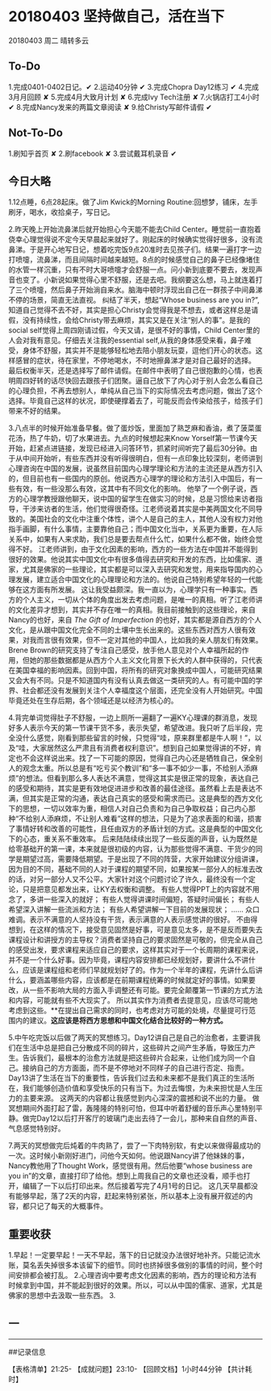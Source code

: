 # 20180403 坚持做自己，活在当下
20180403  周二  晴转多云

## To-Do
1.完成0401-0402日记。✔
2.运动40分钟 ✔
3.完成Chopra Day12练习  ✔
4.完成3月月回顾  ✘
5.完成4月大致月计划 ✘
6.完成Ivy Tech注册  ✘
7.火锅店打工4小时  ✔
8.完成Nancy发来的两篇文章阅读  ✘
9.给Christy写邮件请假 ✔

## Not-To-Do
1.刷知乎首页 ✘
2.刷facebook ✘
3.尝试戴耳机录音 ✔

## 今日大略
1.12点睡，6点28起床。做了Jim Kwick的Morning Routine:回想梦，铺床，左手刷牙，喝水，收拾桌子，写日记。

2.昨天晚上开始流鼻涕后就开始担心今天能不能去Child Center。睡觉前一直抱着侥幸心理觉得说不定今天早晨起来就好了。刚起床的时候确实觉得好很多，没有流鼻涕。于是开心地写日记，想着吃完饭9点20准时去见孩子们。结果一遍打字一边打喷嚏，流鼻涕，而且间隔时间越来越短。8点的时候感觉自己的鼻子已经像堵住的水管一样沉重，只有不时大哥喷嚏才会舒服一点。问小新到底要不要去，发现声音也变了。小新说如果觉得心里不舒服，还是去吧。我纲要这么想，马上就连着打了三个喷嚏，然后鼻子开始淌自来水。脑海中顿时浮现出自己在一群孩子中间鼻涕不停的场景，简直无法直视。
纠结了半天，想起“Whose business are you in?”,知道自己觉得不去不好，其实是担心Christy会觉得我是不想去，或者这样总是请假，没有持续性，会给Christy带去麻烦，其实又是在关注“别人的事”。是我的social self觉得上周四刚请过假，今天又请，是很不好的事情，Child Center里的人会对我有意见。仔细去关注我的essential self,从我的身体感受来看，鼻子难受，身体不舒服，其实并不是能够轻松地去陪小朋友玩耍，逗他们开心的状态。这样感冒的症状，待在家里，不停地喝水，不时地擦鼻涕才是对自己最好的选择。
最后权衡半天，还是选择写了邮件请假。在邮件中表明了自己很抱歉的心情，也表明周四好转的话尽快回去跟孩子们团聚。逼自己放下了内心对于别人会怎么看自己的心理负担，不再去想别人，单纯从自己当下的实际情况去考虑问题，做出了这个选择。毕竟自己这样的状况，即使硬撑着去了，可能反而会传染给孩子，给孩子们带来不好的结果。

3.八点半的时候开始准备早餐。做了蛋炒饭，里面加了熟芝麻和香油，煮了菠菜蛋花汤，热了牛奶，切了水果进去。九点的时候想起来Know Yorself第一节课今天开始，赶紧点进链接，发现已经进入问答环节，抓紧时间听完了最后30分钟。由于从中间开始听，有些东西并没有听得很明白，但有一点印象比较深刻，老师讲到心理咨询在中国的发展，说虽然目前国内心理学理论和方法的主流还是从西方引入的，但目前也有一些国内的原创。他说西方心理学的理论和方法引入中国后，有一些有效，有一些没那么有效，这其中有不同文化的影响。
他举了一个例子说，西方的心理学教授跟他聊天，说中国的留学生在做实习的时候，总是习惯给来访者指导，干涉来访者的生活，他们觉得很奇怪。江老师说着其实是中美两国文化不同导致的。美国社会的文化中注重个体性，讲个人是自己的主人，其他人没有权力对他指手画脚，有什么事情，主要靠他自己；而中国文化当中，关系更为重要，在人际关系中，如果有人来求助，我们总是要去帮点什么忙，如果什么都不做，始终会觉得不好。
江老师讲到，由于文化因素的影响，西方的一些方法在中国并不能得到很好的效果。他说其实中国文化中有很多值得去研究和开发的东西，比如儒家、道家，尤其是佛家的一些理论，其实都是可以深入去研究和发觉，用来指导国内的心理发展，建立适合中国文化的心理理论和方法的。他说自己特别希望年轻的一代能够在这方面有所发展。
这让我受益颇深。我一直以为，心理学只有一种事实。西方的个人主义，一切从个体的角度出发去考虑问题，是唯一的真相。听了江老师讲的文化差异才想到，其实并不存在唯一的真相。我目前接触到的这些理论，来自Nancy的也好，来自 *The Gift of Imperfection* 的也好，其实都是源自西方的个人文化，是从跟中国文化完全不同的土壤中生长出来的。这些东西对西方人很有效果，对我而言很有效果，但不一定对其他的中国人，比如我的亲人朋友们有效果。Brene Brown的研究支持了专注自己感受，放手他人意见对个人幸福所起的作用，但她的那些数据都是从西方个人主义文化背景下长大的人群中获得的，只代表在美国幸福的影响因素。回到中国，将所有的研究对象换成中国人，可能研究结果又会大有不同。只是不知道国内有没有认真去做这一类研究的人。有可能中国的学界、社会都还没有发展到关注个人幸福度这个层面，还完全没有人开始研究。中国毕竟还处在生存后期，各个领域还是以经济为核心的。

4.背完单词觉得肚子不舒服，一边上厕所一遍翻了一遍KY心理课的群消息，发现好多人表示今天的第一节课干货不多，表示失望，希望改进。我只听了后半段，完全没什么感觉，刚看到那些留言的时候，只觉得“哇，原来群里都是牛人啊！”，以及“哇，大家居然这么严肃且有消费者权利意识”。想到自己如果觉得讲的不好，肯定也不会这样说出来。找了一下可能的原因，觉得自己内心还是牺牲自己，保全别人的观念太重。所以总是有“吃亏买个教训”和“多一事不如少一事，不给别人添麻烦”的想法。但看到那么多人表达不满意，觉得这其实是很正常的现象，表达自己的感受和期待，其实是更有效地促进进步和改善的最佳途径。虽然看上去是表达不满，但其实是正常的沟通，表达自己真实的感受和需求而已。这是典型的西方文化下的思想，一切以效率为重，相信人对自己负责和为自己争取权益；自己内心那种“不给别人添麻烦，不让别人难看”这样的想法，只是为了追求表面的和谐，损害了事情好转和改善的可能性，且任由双方的矛盾计划的方式。这是典型的中国文化下的心态，重关系不重效率。
后来陆陆续续出现了一些反面的声音，认为既然是给零基础开的第一课，本来就是很初级的内容，认为那些觉得不满意、干货少的同学是期望过高，需要降低期望。于是出现了不同的阵营，大家开始建议分组讲课，因为目的不同，基础不同的人对于课程的期望不同，如果按某一部分人的标准去改的话，对另一部分人又不公平。大家针对这个问题讨论了许久，最终没有一个定论，只是把意见都发出来，让KY去权衡和调整。
有些人觉得PPT上的内容就不用念了，多讲一些深入的就好；
有些人觉得讲课时间偏短，答疑时间偏长；
有些人希望深入讲解一些流派和方法；
有些人希望讲解一下目前的发展现状；
……
众口难调。表示不满意的人坚持没有干货，表示满意的人表示感觉讲的很好。
不由得想到，在这样的情况下，接受意见固然是好事，可是意见太多，是不是反而要失去课程设计和讲授方的主导权？消费者坚持自己的要求固然是可敬的，但完全从自己的感受出发，要求课程来适应自己的要求，这样其实对于一个长周期的课程来说，并不是一个什么好事。因为毕竟，课程内容安排都已经规划好，要讲什么不讲什么，应该是课程组和老师们早就规划好了的。作为一个半年的课程，先讲什么后讲什么，要涵盖哪些内容，应该都是在前期课程统筹的时候就定好的事情。如果要改，从一些不影响大局的方面入手调整还有可能。要完全颠覆第一节课的方式方法和内容，可能就有些不大现实了。
所以其实作为消费者去提意见，应该尽可能地考虑到这些。**在提出自己需求的同时，也考虑对方可能的处境，尽量提可行范围内的建议。**这应该是将西方思想和中国文化结合比较好的一种方式。**

5.中午吃完饭以后做了两天的冥想练习。Day12讲自己是自己的治愈者，主要讲我们在生活中总是把自己分散成不同的碎片，这些碎片之间产生矛盾，导致压力产生。告诉我们，最根本的治愈方法就是把这些碎片合起来，让他们成为同一个自己。接纳自己的方方面面，而不是不停地对不同样子的自己进行否定、指责。Day13讲了生活在当下的重要性，告诉我们过去和未来都不是我们真正的生活所在，我们能够创造价值和享受快乐的只有当下。为过去悔恨，为未来担忧是人生压力的主要来源。
这两天的内容都让我感觉到内心深深的震撼和说不出的力量。
做冥想期间外面打起了雷，轰隆隆的特别可怕，但耳中听着舒缓的音乐声心里特别平静。做完Day12以后打开客厅的玻璃门走出去待了一会儿，那种来自自然的声音、气息感觉特别好。

7.两天的冥想做完后炖着的牛肉熟了，尝了一下肉特别软，有史以来做得最成功的一次。这时候小新刚好进门，问他今天如何。他说跟Nancy讲了他妹妹的事，Nancy教他用了Thought Work，感觉很有用。然后他要“whose business are you in”的文章，直接打印了给他。想到上周我自己的文章也还没看，顺手也打开，编辑了一下以后打印出来。然后接着写完了4月1号的日记。
这几天早晨都没有能够早起，落了2天的内容，赶起来特别紧张，所以基本上没有展开叙述的内容，都只记了每天的大概事件。



## 重要收获
1.早起！一定要早起！一天不早起，落下的日记就没办法很好地补齐。只能记流水账，莫名丢失掉很多本该留下的细节。同时也挤掉很多做别的事情的时间，整个时间安排都会被打乱。
2.心理咨询中要考虑文化因素的影响，西方的理论和方法有时候拿到中国，并不能起到很好的效果。所以，可以从中国的儒家、道家，尤其是佛家的思想中去汲取一些东西。
3.
## 一
***
##记录信息

【表格清单】21:25-
【成就问题】23:10-
【回顾文档】1小时44分钟
【共计耗时】
